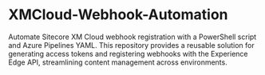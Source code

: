 # XMCloud-Webhook-Automation
Automate Sitecore XM Cloud webhook registration with a PowerShell script and Azure Pipelines YAML. This repository provides a reusable solution for generating access tokens and registering webhooks with the Experience Edge API, streamlining content management across environments.
